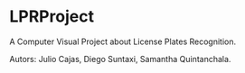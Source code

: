 # LPRProject
A Computer Visual Project about License Plates Recognition.

Autors: Julio Cajas, Diego Suntaxi, Samantha Quintanchala.
